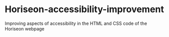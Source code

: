 # Horiseon-accessibility-improvement
Improving aspects of accessibility in the HTML and CSS code of the Horiseon webpage
